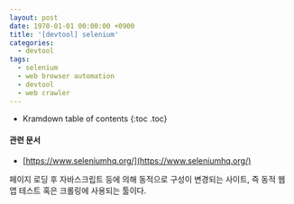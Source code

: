 ```yaml
---
layout: post
date: 1970-01-01 00:00:00 +0900
title: '[devtool] selenium'
categories:
  - devtool
tags:
  - selenium
  - web browser automation
  - devtool
  - web crawler
---
```


* Kramdown table of contents
{:toc .toc}

#### 관련 문서

- [https://www.seleniumhq.org/](https://www.seleniumhq.org/)

페이지 로딩 후 자바스크립트 등에 의해 동적으로 구성이 변경되는 사이트, 즉 동적 웹 앱 테스트 혹은 크롤링에 사용되는 툴이다.
